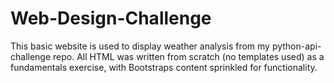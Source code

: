 # Web-Design-Challenge

This basic website is used to display weather analysis from my python-api-challenge repo. All HTML was written from scratch (no templates used) as a fundamentals exercise, with Bootstraps content sprinkled for functionality. 
